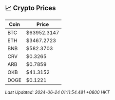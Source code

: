 ## 📈 Crypto Prices

| Coin | Price |
| ---- | ----- |
| BTC | $63952.3147 |
| ETH | $3467.2723 |
| BNB | $582.3703 |
| CRV | $0.3265 |
| ARB | $0.7859 |
| OKB | $41.3152 |
| DOGE | $0.1221 |

_Last Updated: 2024-06-24 01:11:54.481 +0800 HKT_